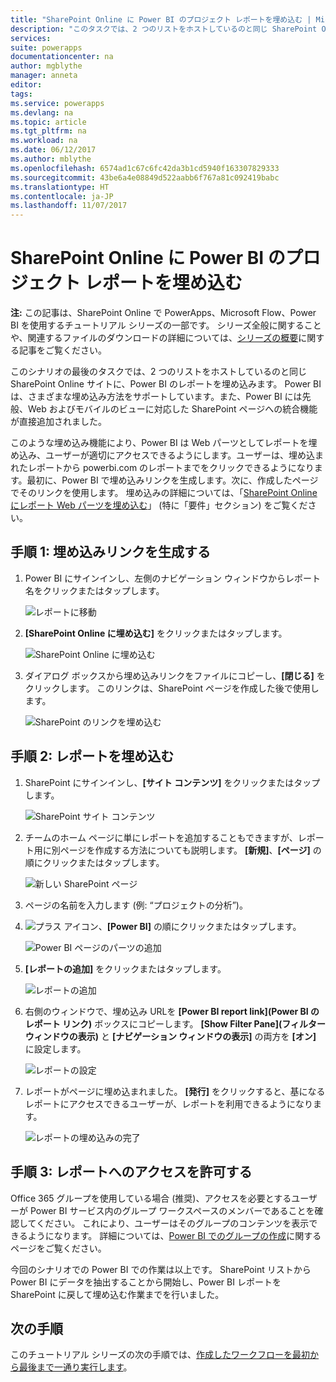 ```yaml
---
title: "SharePoint Online に Power BI のプロジェクト レポートを埋め込む | Microsoft Docs"
description: "このタスクでは、2 つのリストをホストしているのと同じ SharePoint Online サイトに、Power BI のレポートを埋め込みます。"
services: 
suite: powerapps
documentationcenter: na
author: mgblythe
manager: anneta
editor: 
tags: 
ms.service: powerapps
ms.devlang: na
ms.topic: article
ms.tgt_pltfrm: na
ms.workload: na
ms.date: 06/12/2017
ms.author: mblythe
ms.openlocfilehash: 6574ad1c67c6fc42da3b1cd5940f163307829333
ms.sourcegitcommit: 43be6a4e08849d522aabb6f767a81c092419babc
ms.translationtype: HT
ms.contentlocale: ja-JP
ms.lasthandoff: 11/07/2017
---
```

# <a name="embed-the-power-bi-project-report-in-sharepoint-online"></a>SharePoint Online に Power BI のプロジェクト レポートを埋め込む
**注:** この記事は、SharePoint Online で PowerApps、Microsoft Flow、Power BI を使用するチュートリアル シリーズの一部です。 シリーズ全般に関することや、関連するファイルのダウンロードの詳細については、[シリーズの概要](sharepoint-scenario-intro.md)に関する記事をご覧ください。

このシナリオの最後のタスクでは、2 つのリストをホストしているのと同じ SharePoint Online サイトに、Power BI のレポートを埋め込みます。 Power BI は、さまざまな埋め込み方法をサポートしています。また、Power BI には先般、Web およびモバイルのビューに対応した SharePoint ページへの統合機能が直接追加されました。

このような埋め込み機能により、Power BI は Web パーツとしてレポートを埋め込み、ユーザーが適切にアクセスできるようにします。ユーザーは、埋め込まれたレポートから powerbi.com のレポートまでをクリックできるようになります。最初に、Power BI で埋め込みリンクを生成します。次に、作成したページでそのリンクを使用します。 埋め込みの詳細については、「[SharePoint Online にレポート Web パーツを埋め込む](https://powerbi.microsoft.com/documentation/powerbi-service-embed-report-spo)」 (特に「要件」セクション) をご覧ください。

## <a name="step-1-generate-an-embed-link"></a>手順 1: 埋め込みリンクを生成する
1. Power BI にサインインし、左側のナビゲーション ウィンドウからレポート名をクリックまたはタップします。
   
    ![レポートに移動](./media/sharepoint-scenario-embed-report/08-01-01-reports.png)
2. **[SharePoint Online に埋め込む]** をクリックまたはタップします。
   
    ![SharePoint Online に埋め込む](./media/sharepoint-scenario-embed-report/08-01-02-embed-spo.png)
3. ダイアログ ボックスから埋め込みリンクをファイルにコピーし、**[閉じる]** をクリックします。 このリンクは、SharePoint ページを作成した後で使用します。
   
    ![SharePoint のリンクを埋め込む](./media/sharepoint-scenario-embed-report/08-01-03-embed-url.png)

## <a name="step-2-embed-the-report"></a>手順 2: レポートを埋め込む
1. SharePoint にサインインし、**[サイト コンテンツ]** をクリックまたはタップします。
   
    ![SharePoint サイト コンテンツ](./media/sharepoint-scenario-embed-report/08-01-04-site-contents.png)
2. チームのホーム ページに単にレポートを追加することもできますが、レポート用に別ページを作成する方法についても説明します。 **[新規]**、**[ページ]** の順にクリックまたはタップします。
   
    ![新しい SharePoint ページ](./media/sharepoint-scenario-embed-report/08-01-05-new-page.png)
3. ページの名前を入力します (例: “プロジェクトの分析”)。
4. ![プラス アイコン](./media/sharepoint-scenario-embed-report/icon-plus.png)、**[Power BI]** の順にクリックまたはタップします。
   
    ![Power BI ページのパーツの追加](./media/sharepoint-scenario-embed-report/08-01-06-add-page-part.png)
5. **[レポートの追加]** をクリックまたはタップします。
   
    ![レポートの追加](./media/sharepoint-scenario-embed-report/08-01-07-add-report.png)
6. 右側のウィンドウで、埋め込み URLを **[Power BI report link]\(Power BI のレポート リンク\)** ボックスにコピーします。 **[Show Filter Pane]\(フィルター ウィンドウの表示\)** と **[ナビゲーション ウィンドウの表示]** の両方を **[オン]** に設定します。
   
    ![レポートの設定](./media/sharepoint-scenario-embed-report/08-01-08-report-settings.png)
7. レポートがページに埋め込まれました。 **[発行]** をクリックすると、基になるレポートにアクセスできるユーザーが、レポートを利用できるようになります。
   
    ![レポートの埋め込みの完了](./media/sharepoint-scenario-embed-report/08-01-09-report-complete.png)

## <a name="step-3-grant-access-to-the-report"></a>手順 3: レポートへのアクセスを許可する
Office 365 グループを使用している場合 (推奨)、アクセスを必要とするユーザーが Power BI サービス内のグループ ワークスペースのメンバーであることを確認してください。 これにより、ユーザーはそのグループのコンテンツを表示できるようになります。 詳細については、[Power BI でのグループの作成](https://powerbi.microsoft.com/documentation/powerbi-service-create-a-group-in-power-bi)に関するページをご覧ください。

今回のシナリオでの Power BI での作業は以上です。 SharePoint リストから Power BI にデータを抽出することから開始し、Power BI レポートを SharePoint に戻して埋め込む作業までを行いました。

## <a name="next-steps"></a>次の手順
このチュートリアル シリーズの次の手順では、[作成したワークフローを最初から最後まで一通り実行します](sharepoint-scenario-summary.md)。

